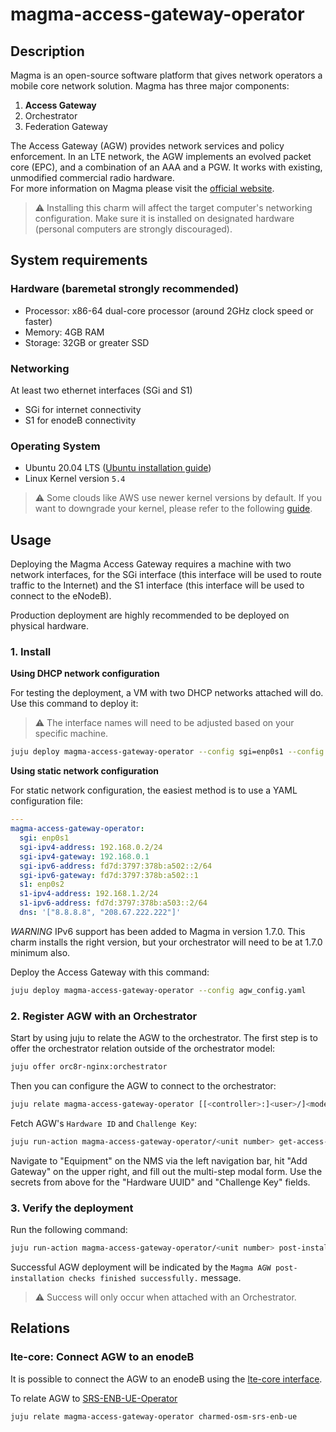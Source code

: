 # magma-access-gateway-operator

## Description

Magma is an open-source software platform that gives network operators a mobile core network
solution. Magma has three major components:

1. **Access Gateway**
2. Orchestrator
3. Federation Gateway

The Access Gateway (AGW) provides network services and policy enforcement. In an LTE network,
the AGW implements an evolved packet core (EPC), and a combination of an AAA and a PGW. It works
with existing, unmodified commercial radio hardware.<br>
For more information on Magma please visit the [official website](https://magmacore.org/).

> :warning: Installing this charm will affect the target computer's networking configuration.
> Make sure it is installed on designated hardware (personal computers are strongly discouraged).

## System requirements

### Hardware (baremetal strongly recommended)

- Processor: x86-64 dual-core processor (around 2GHz clock speed or faster)
- Memory: 4GB RAM
- Storage: 32GB or greater SSD

### Networking

At least two ethernet interfaces (SGi and S1)

- SGi for internet connectivity
- S1 for enodeB connectivity

### Operating System

- Ubuntu 20.04 LTS
  ([Ubuntu installation guide](https://help.ubuntu.com/lts/installation-guide/amd64/index.html))
- Linux Kernel version `5.4`

> :warning: Some clouds like AWS use newer kernel versions by default. If you want to downgrade your kernel, please refer to the following [guide](https://discourse.ubuntu.com/t/how-to-downgrade-the-kernel-on-ubuntu-20-04-to-the-5-4-lts-version/26459).

## Usage

Deploying the Magma Access Gateway requires a machine with two network
interfaces, for the SGi interface (this interface will be used to route traffic
to the Internet) and the S1 interface (this interface will be used to connect
to the eNodeB).

Production deployment are highly recommended to be deployed on physical
hardware.

### 1. Install

**Using DHCP network configuration**

For testing the deployment, a VM with two DHCP networks attached will do. Use this command to deploy it:

> :warning: The interface names will need to be adjusted based on your specific machine.

```bash
juju deploy magma-access-gateway-operator --config sgi=enp0s1 --config s1=enp0s2
```

**Using static network configuration**

For static network configuration, the easiest method is to use a YAML
configuration file:

```yaml
---
magma-access-gateway-operator:
  sgi: enp0s1
  sgi-ipv4-address: 192.168.0.2/24
  sgi-ipv4-gateway: 192.168.0.1
  sgi-ipv6-address: fd7d:3797:378b:a502::2/64
  sgi-ipv6-gateway: fd7d:3797:378b:a502::1
  s1: enp0s2
  s1-ipv4-address: 192.168.1.2/24
  s1-ipv6-address: fd7d:3797:378b:a503::2/64
  dns: '["8.8.8.8", "208.67.222.222"]'
```

_WARNING_ IPv6 support has been added to Magma in version 1.7.0. This charm
installs the right version, but your orchestrator will need to be at 1.7.0
minimum also.

Deploy the Access Gateway with this command:

```bash
juju deploy magma-access-gateway-operator --config agw_config.yaml
```

### 2. Register AGW with an Orchestrator

Start by using juju to relate the AGW to the orchestrator. The first step is to
offer the orchestrator relation outside of the orchestrator model:

```bash
juju offer orc8r-nginx:orchestrator
```

Then you can configure the AGW to connect to the orchestrator:

```bash
juju relate magma-access-gateway-operator [[<controller>:]<user>/]<model-name>.orc8r-nginx
```

Fetch AGW's `Hardware ID` and `Challenge Key`:

```bash
juju run-action magma-access-gateway-operator/<unit number> get-access-gateway-secrets --wait
```

Navigate to "Equipment" on the NMS via the left navigation bar, hit "Add Gateway" on the upper right, and fill out the multi-step modal form. Use the secrets from above for the "Hardware UUID" and "Challenge Key" fields.

### 3. Verify the deployment

Run the following command:

```bash
juju run-action magma-access-gateway-operator/<unit number> post-install-checks --wait
```

Successful AGW deployment will be indicated by the `Magma AGW post-installation checks finished successfully.` message.

> :warning: Success will only occur when attached with an Orchestrator.

## Relations

### lte-core: Connect AGW to an enodeB

It is possible to connect the AGW to an enodeB using the [lte-core interface](https://github.com/canonical/lte-core-interface).

To relate AGW to [SRS-ENB-UE-Operator](https://github.com/charmed-osm/srs-enb-ue-operator)

```bash
juju relate magma-access-gateway-operator charmed-osm-srs-enb-ue
```
